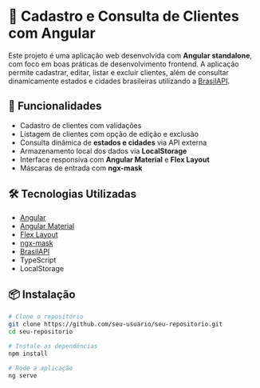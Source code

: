 # 🧾 Cadastro e Consulta de Clientes com Angular

Este projeto é uma aplicação web desenvolvida com **Angular standalone**, com foco em boas práticas de desenvolvimento frontend. A aplicação permite cadastrar, editar, listar e excluir clientes, além de consultar dinamicamente estados e cidades brasileiras utilizando a [BrasilAPI](https://brasilapi.com.br/).

## 🚀 Funcionalidades

- Cadastro de clientes com validações
- Listagem de clientes com opção de edição e exclusão
- Consulta dinâmica de **estados e cidades** via API externa
- Armazenamento local dos dados via **LocalStorage**
- Interface responsiva com **Angular Material** e **Flex Layout**
- Máscaras de entrada com **ngx-mask**

## 🛠️ Tecnologias Utilizadas

- [Angular](https://angular.io/)
- [Angular Material](https://material.angular.io/)
- [Flex Layout](https://github.com/angular/flex-layout)
- [ngx-mask](https://www.npmjs.com/package/ngx-mask)
- [BrasilAPI](https://brasilapi.com.br/)
- TypeScript
- LocalStorage

## 📦 Instalação

```bash
# Clone o repositório
git clone https://github.com/seu-usuario/seu-repositorio.git
cd seu-repositorio

# Instale as dependências
npm install

# Rode a aplicação
ng serve
